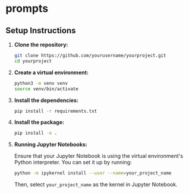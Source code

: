 # prompts

## Setup Instructions

1. **Clone the repository:**

   ```bash
   git clone https://github.com/yourusername/yourproject.git
   cd yourproject
   ```

2. **Create a virtual environment:**

   ```bash
   python3 -m venv venv
   source venv/bin/activate
   ```

3. **Install the dependencies:**

   ```bash
   pip install -r requirements.txt
   ```

4. **Install the package:**

   ```bash
   pip install -e .
   ```

5. **Running Jupyter Notebooks:**

   Ensure that your Jupyter Notebook is using the virtual environment's Python interpreter. You can set it up by running:

   ```bash
   python -m ipykernel install --user --name=your_project_name
   ```

   Then, select `your_project_name` as the kernel in Jupyter Notebook.
